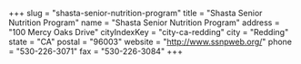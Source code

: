 +++
slug = "shasta-senior-nutrition-program"
title = "Shasta Senior Nutrition Program"
name = "Shasta Senior Nutrition Program"
address = "100 Mercy Oaks Drive"
cityIndexKey = "city-ca-redding"
city = "Redding"
state = "CA"
postal = "96003"
website = "http://www.ssnpweb.org/"
phone = "530-226-3071"
fax = "530-226-3084"
+++
